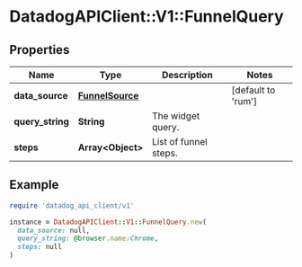 # DatadogAPIClient::V1::FunnelQuery

## Properties

| Name             | Type                                | Description           | Notes                      |
| ---------------- | ----------------------------------- | --------------------- | -------------------------- |
| **data_source**  | [**FunnelSource**](FunnelSource.md) |                       | [default to &#39;rum&#39;] |
| **query_string** | **String**                          | The widget query.     |                            |
| **steps**        | **Array&lt;Object&gt;**             | List of funnel steps. |                            |

## Example

```ruby
require 'datadog_api_client/v1'

instance = DatadogAPIClient::V1::FunnelQuery.new(
  data_source: null,
  query_string: @browser.name:Chrome,
  steps: null
)
```
